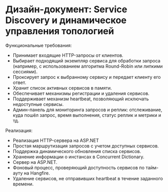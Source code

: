 # Дизайн-документ: Service Discovery и динамическое управления топологией

Функциональные требования:
- Принимает входящие HTTP-запросы от клиентов.
- Выбирает подходящий экземпляр сервиса для обработки запроса (например, с использованием алгоритма Round-Robin или липкими сессиями).
- Проксирует запрос к выбранному сервису и передает клиенту его ответ.
- Хранит список активных сервисов в памяти.
- Обеспечивает механизмы регистрации и удаления сервисов.
- Поддерживает механизм heartbeat, позволяющий исключать недоступные сервисы.
- Админ-панель для мониторинга запросов и реплик: отслеживание, куда пошёл запрос, время выполнения, статус реплик и метрики и тд.

Реализация:
- Реализация HTTP-сервера на ASP.NET
- Простая маршрутизация запросов с учетом доступных сервисов.
- Поддержка динамического обновления списка сервисов.
- Хранение информации о инстансах в Concurrent Dictionary.
- Сервер на ASP.NET. 
- Фоновый процесс, проверяющий доступность сервисов по тайм-ауту на Hangfire.
- Удаление сервисов, не отправивших heartbeat в течение заданного времени.
